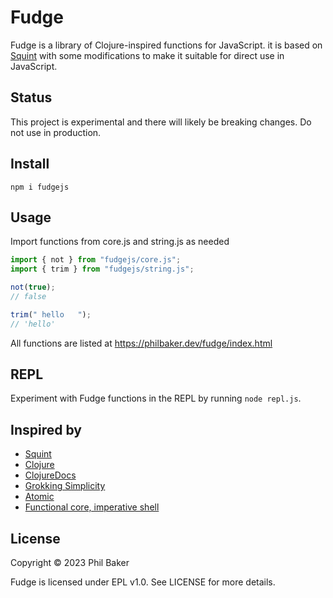 # Fudge

Fudge is a library of Clojure-inspired functions for JavaScript. it is based on 
[Squint](https://github.com/squint-cljs/squint) with some modifications to make 
it suitable for direct use in JavaScript. 

## Status
This project is experimental and there will likely be breaking changes. Do not
use in production.

## Install
`npm i fudgejs`

## Usage

Import functions from core.js and string.js as needed

```javascript
import { not } from "fudgejs/core.js";
import { trim } from "fudgejs/string.js";

not(true);
// false

trim(" hello   ");
// 'hello'
```

All functions are listed at https://philbaker.dev/fudge/index.html

## REPL
Experiment with Fudge functions in the REPL by running `node repl.js`. 

## Inspired by
- [Squint](https://github.com/squint-cljs/squint)
- [Clojure](https://github.com/clojure/clojure)
- [ClojureDocs](https://clojuredocs.org)
- [Grokking Simplicity](https://www.manning.com/books/grokking-simplicity)
- [Atomic](https://github.com/mlanza/atomic)
- [Functional core, imperative shell](https://www.destroyallsoftware.com/screencasts/catalog/functional-core-imperative-shell)

## License

Copyright © 2023 Phil Baker

Fudge is licensed under EPL v1.0. See LICENSE for more details.
